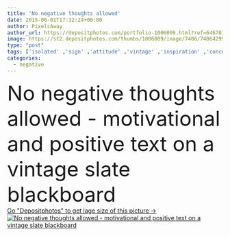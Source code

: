 ```yaml
---
title: 'No negative thoughts allowed'
date: 2015-06-01T17:32:24+00:00
author: PixelsAway
author_url: https://depositphotos.com/portfolio-1006009.html?ref=64678756
image: https://st2.depositphotos.com/thumbs/1006009/image/7406/74064299/api_thumb_450.jpg?forcejpeg=true
type: "post"
tags: ['isolated' ,'sign' ,'attitude' ,'vintage' ,'inspiration' ,'concept' ,'text' ,'negative' ,'motivation' ,'thought' ,'positive' ,'positivity' ,'no' ,'blackboard' ,'chalk' ,'thoughts' ,'allowed' ,'mindset' ,'no negative thoughts allowed' ,'negative thought' ]
categories: 
  - negative
---
```

<div aling="center">
            <font size="60"> No negative thoughts allowed - motivational and positive text on a vintage slate blackboard</font>   
</div>
<div>
    <a href='https://st2.depositphotos.com/thumbs/1006009/image/7406/74064299/api_thumb_450.jpg?forcejpeg=true?ref=64678756' target=_blank > Go "Depositphotos" to get lage size of this picture ->
        <img href='https://st2.depositphotos.com/thumbs/1006009/image/7406/74064299/api_thumb_450.jpg?forcejpeg=true?ref=64678756' src='https://st2.depositphotos.com/1006009/7406/i/950/depositphotos_74064299-stock-photo-no-negative-thoughts-allowed.jpg?forcejpeg=true' alt='No negative thoughts allowed - motivational and positive text on a vintage slate blackboard' >
    </a>
</div>
